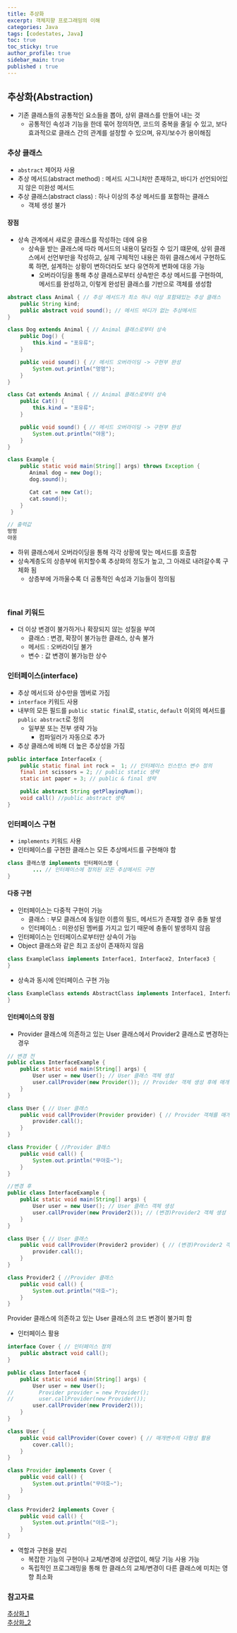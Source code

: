 ```yaml
---
title: 추상화
excerpt: 객체지향 프로그래밍의 이해
categories: Java
tags: [codestates, Java]
toc: true
toc_sticky: true
author_profile: true
sidebar_main: true
published : true
---
```

## 추상화(Abstraction)
- 기존 클래스들의 공통적인 요소들을 뽑아, 상위 클래스를 만들어 내는 것
  - 공통적인 속성과 기능을 한데 묶어 정의하면, 코드의 중복을 줄일 수 있고, 보다 효과적으로 클래스 간의 관계를 설정할 수 있으며, 유지/보수가 용이해짐

### 추상 클래스 
- ```abstract``` 제어자 사용
- 추상 메서드(abstract method) : 메서드 시그니처만 존재하고, 바디가 선언되어있지 않은 미완성 메서드
- 추상 클래스(abstract class) : 하나 이상의 추상 메서드를 포함하는 클래스
  - 객체 생성 불가

#### 장점
- 상속 관계에서 새로운 클래스를 작성하는 데에 유용
  - 상속을 받는 클래스에 따라 메서드의 내용이 달라질 수 있기 떄문에, 상위 클래스에서 선언부만을 작성하고, 실제 구체적인 내용은 하위 클래스에서 구현하도록 하면, 설계하는 상황이 변하더라도 보다 유연하게 변화에 대응 가능
    - 오버라이딩을 통해 추상 클래스로부터 상속받은 추상 메서드를 구현하여, 메서드를 완성하고, 이렇게 완성된 클래스를 기반으로 객체를 생성함

```java
abstract class Animal { // 추상 메서드가 최소 하나 이상 포함돼있는 추상 클래스
	public String kind;
	public abstract void sound(); // 메서드 바디가 없는 추상메서드
}

class Dog extends Animal { // Animal 클래스로부터 상속
	public Dog() {
		this.kind = "포유류";
	}

	public void sound() { // 메서드 오버라이딩 -> 구현부 완성
		System.out.println("멍멍");
	}
}

class Cat extends Animal { // Animal 클래스로부터 상속
	public Cat() {
		this.kind = "포유류";
	}

	public void sound() { // 메서드 오버라이딩 -> 구현부 완성
		System.out.println("야옹");
	}
}

class Example {       
    public static void main(String[] args) throws Exception {
       Animal dog = new Dog();
       dog.sound();

       Cat cat = new Cat();
       cat.sound();
    }
 }

// 출력값
멍멍
야옹 
```
- 하위 클래스에서 오버라이딩을 통해 각각 상황에 맞는 메서드를 호출함
- 상속계층도의 상층부에 위치할수록 추상화의 정도가 높고, 그 아래로 내려갈수록 구체화 됨
  - 상층부에 가까울수록 더 공통적인 속성과 기능들이 정의됨
<br>

### final 키워드
- 더 이상 변경이 불가하거나 확장되지 않는 성질을 부여
  - 클래스 : 변경, 확장이 불가능한 클래스, 상속 불가
  - 메서드 : 오버라이딩 불가
  - 변수 : 값 변경이 불가능한 상수

### 인터페이스(interface)
- 추상 메서드와 상수만을 멤버로 가짐
- ```interface``` 키워드 사용
- 내부의 모든 필드를 ```public static final```로, ```static```, ```default``` 이외의 메서드를 ```public abstract```로 정의
  - 일부분 또는 전부 생략 가능
    - 컴파일러가 자동으로 추가
- 추상 클래스에 비해 더 높은 추상성을 가짐

```java
public interface InterfaceEx {
    public static final int rock =  1; // 인터페이스 인스턴스 변수 정의
    final int scissors = 2; // public static 생략
    static int paper = 3; // public & final 생략

    public abstract String getPlayingNum();
    void call() //public abstract 생략 
}
```

### 인터페이스 구현
- ```implements``` 키워드 사용
- 인터페이스를 구현한 클래스는 모든 추상메서드를 구현해야 함

```java
class 클래스명 implements 인터페이스명 {
		... // 인터페이스에 정의된 모든 추상메서드 구현
}
```

#### 다중 구현
- 인터페이스는 다중적 구현이 가능
  - 클래스 : 부모 클래스에 동일한 이름의 필드, 메서드가 존재할 경우 충돌 발생
  - 인터페이스 : 미완성된 멤버를 가지고 있기 때문에 충돌이 발생하지 않음
- 인터페이스는 인터페이스로부터만 상속이 가능
- Object 클래스와 같은 최고 조상이 존재하지 않음

```java
class ExampleClass implements Interface1, Interface2, Interface3 { 
}
```
- 상속과 동시에 인터페이스 구현 가능
```java
class ExampleClass extends AbstractClass implements Interface1, Interface2  { 
}
```

#### 인터페이스의 장점
- Provider 클래스에 의존하고 있는 User 클래스에서 Provider2 클래스로 변경하는 경우

```java
// 변경 전
public class InterfaceExample {
    public static void main(String[] args) {
        User user = new User(); // User 클래스 객체 생성
        user.callProvider(new Provider()); // Provider 객체 생성 후에 매개변수로 전달
    }
}

class User { // User 클래스
    public void callProvider(Provider provider) { // Provider 객체를 매개변수로 받는 callProvider 메서드
        provider.call();
    }
}

class Provider { //Provider 클래스
    public void call() {
        System.out.println("무야호~");
    }
}
```
```java
//변경 후
public class InterfaceExample {
    public static void main(String[] args) {
        User user = new User(); // User 클래스 객체 생성
        user.callProvider(new Provider2()); // (변경)Provider2 객체 생성 후에 매개변수로 전달
    }
}

class User { // User 클래스
    public void callProvider(Provider2 provider) { // (변경)Provider2 객체를 매개변수로 받는 callProvider 메서드
        provider.call();
    }
}

class Provider2 { //Provider 클래스
    public void call() {
        System.out.println("야호~");
    }
}
```
Provider 클래스에 의존하고 있는 User 클래스의 코드 변경이 불가피 함
<br>

- 인터페이스 활용

```java
interface Cover { // 인터페이스 정의
    public abstract void call();
}

public class Interface4 {
    public static void main(String[] args) {
        User user = new User();
//        Provider provider = new Provider();
//        user.callProvider(new Provider());
        user.callProvider(new Provider2());
    }
}

class User {
    public void callProvider(Cover cover) { // 매개변수의 다형성 활용
        cover.call();
    }
}

class Provider implements Cover {
    public void call() {
        System.out.println("무야호~");
    }
}

class Provider2 implements Cover {
    public void call() {
        System.out.println("야호~");
    }
}
```
- 역할과 구현을 분리
  - 복잡한 기능의 구현이나 교체/변경에 상관없이, 해당 기능 사용 가능
  - 독립적인 프로그래밍을 통해 한 클래스의 교체/변경이 다른 클래스에 미치는 영향 최소화


### 참고자료
[추상화_1](http://wiki.hash.kr/index.php/%EC%B6%94%EC%83%81%ED%99%94_(%ED%94%84%EB%A1%9C%EA%B7%B8%EB%9E%98%EB%B0%8D))  
[추상화_2](https://www.tutorialspoint.com/java/java_abstraction.htm)